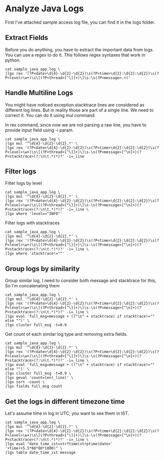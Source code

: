 # Analyze Java Logs

First I've attached sample access log file, you can find it in the logs folder.

## Extract Fields
Before you do anything, you have to extract the important data from logs. You can use a regex to do it. This follows regex syntaxes that work in python.


```shell
cat sample_java_app.log \
|lgx rex '(?P<date>\d{4}-\d{2}-\d{2})\s(?P<time>\d{2}:\d{2}:\d{2})\s(?P<level>\w+)\s\[(?P<thread>[^\]]+)\]\s-\s(?P<message>.+)'
```

## Handle Multiline Logs

You might have noticed exception stacktrace lines are considered as different log lines. But in reality those are part of a single line. We need to correct it. You can do it using mul command.

In rex command, since now we are not parsing a raw line, you have to provide input field using -i param.

```shell
cat sample_java_app.log \
|lgx mul '^\d{4}-\d{2}-\d{2}.*' \
|lgx rex '(?P<date>\d{4}-\d{2}-\d{2})\s(?P<time>\d{2}:\d{2}:\d{2})\s(?P<level>\w+)\s\[(?P<thread>[^\]]+)\]\s-\s(?P<message>[^\n]+)(?P<stacktrace>(?:\n\t.*)*)?' -i=_line
```

## Filter logs 

Filter logs by level

```shell
cat sample_java_app.log \
|lgx mul '^\d{4}-\d{2}-\d{2}.*' \
|lgx rex '(?P<date>\d{4}-\d{2}-\d{2})\s(?P<time>\d{2}:\d{2}:\d{2})\s(?P<level>\w+)\s\[(?P<thread>[^\]]+)\]\s-\s(?P<message>[^\n]+)(?P<stacktrace>(?:\n\t.*)*)?' -i=_line \
|lgx where 'level=="INFO"'
```

Filter logs with stacktraces

```shell
cat sample_java_app.log \
|lgx mul '^\d{4}-\d{2}-\d{2}.*' \
|lgx rex '(?P<date>\d{4}-\d{2}-\d{2})\s(?P<time>\d{2}:\d{2}:\d{2})\s(?P<level>\w+)\s\[(?P<thread>[^\]]+)\]\s-\s(?P<message>[^\n]+)(?P<stacktrace>(?:\n\t.*)*)?' -i=_line \
|lgx where 'stacktrace!=""'
```

## Group logs by similarity

Group similar log, I need to consider both message and stacktrace for this, So I'm concatenating them

```shell
cat sample_java_app.log \
|lgx mul '^\d{4}-\d{2}-\d{2}.*' \
|lgx rex '(?P<date>\d{4}-\d{2}-\d{2})\s(?P<time>\d{2}:\d{2}:\d{2})\s(?P<level>\w+)\s\[(?P<thread>[^\]]+)\]\s-\s(?P<message>[^\n]+)(?P<stacktrace>(?:\n\t.*)*)?' -i=_line \
|lgx eval 'full_msg=message + (("\n" + stacktrace) if stacktrace!="" else "")' \
|lgx cluster full_msg -t=0.9
```

Get count of each similar log type and removing extra fields.

```shell
cat sample_java_app.log \
|lgx mul '^\d{4}-\d{2}-\d{2}.*' \
|lgx rex '(?P<date>\d{4}-\d{2}-\d{2})\s(?P<time>\d{2}:\d{2}:\d{2})\s(?P<level>\w+)\s\[(?P<thread>[^\]]+)\]\s-\s(?P<message>[^\n]+)(?P<stacktrace>(?:\n\t.*)*)?' -i=_line \
|lgx eval 'full_msg=message + (("\n" + stacktrace) if stacktrace!="" else "")' \
|lgx cluster full_msg -t=0.9 \
|lgx geval 'count=len(_line)' \
|lgx sort -count \
|lgx fields full_msg count
```

## Get the logs in different timezone time

Let's assume time in log in UTC, you want to see them in IST. 

```shell
cat sample_java_app.log \
|lgx mul '^\d{4}-\d{2}-\d{2}.*' \
|lgx rex '(?P<date>\d{4}-\d{2}-\d{2})\s(?P<time>\d{2}:\d{2}:\d{2})\s(?P<level>\w+)\s\[(?P<thread>[^\]]+)\]\s-\s(?P<message>[^\n]+)(?P<stacktrace>(?:\n\t.*)*)?' -i=_line \
|lgx eval "date_time_ist=strftime(strptime(date+' '+time)+5.5*60*60*1000)" \
|lgx table date_time_ist message
```